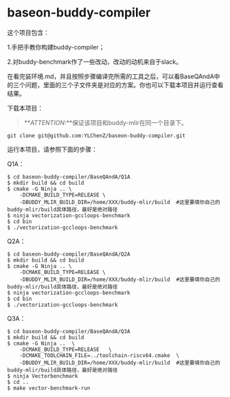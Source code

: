 # baseon-buddy-compiler
这个项目包含：

1.手把手教你构建buddy-compiler；

2.对buddy-benchmark作了一些改动，改动的动机来自于slack。

在看完装环境.md，并且按照步骤编译完所需的工具之后，可以看BaseQAndA中的三个问题，里面的三个子文件夹是对应的方案。你也可以下载本项目并运行查看结果。

下载本项目：

> **_ATTENTION:_**保证该项目和buddy-mlir在同一个目录下。

```
git clone git@github.com:YLChenZ/baseon-buddy-compiler.git
```
运行本项目，请参照下面的步骤：

Q1A：
```
$ cd baseon-buddy-compiler/BaseQAndA/Q1A
$ mkdir build && cd build
$ cmake -G Ninja .. \
    -DCMAKE_BUILD_TYPE=RELEASE \
    -DBUDDY_MLIR_BUILD_DIR=/home/XXX/buddy-mlir/build  #这里要填你自己的buddy-mlir/build具体路径，最好是绝对路径
$ ninja vectorization-gccloops-benchmark
$ cd bin
$ ./vectorization-gccloops-benchmark
```

Q2A：
```
$ cd baseon-buddy-compiler/BaseQAndA/Q2A
$ mkdir build && cd build
$ cmake -G Ninja .. \
    -DCMAKE_BUILD_TYPE=RELEASE \
    -DBUDDY_MLIR_BUILD_DIR=/home/XXX/buddy-mlir/build  #这里要填你自己的buddy-mlir/build具体路径，最好是绝对路径
$ ninja vectorization-gccloops-benchmark
$ cd bin
$ ./vectorization-gccloops-benchmark
```

Q3A：
```
$ cd baseon-buddy-compiler/BaseQAndA/Q3A
$ mkdir build && cd build
$ cmake -G Ninja ..  \
    -DCMAKE_BUILD_TYPE=RELEASE   \
    -DCMAKE_TOOLCHAIN_FILE=../toolchain-riscv64.cmake  \
    -DBUDDY_MLIR_BUILD_DIR=/home/XXX/buddy-mlir/build  #这里要填你自己的buddy-mlir/build具体路径，最好是绝对路径
$ ninja Vectorbenchmark
$ cd ..
$ make vector-benchmark-run
```



